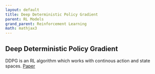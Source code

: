 ```yaml
---
layout: default
title: Deep Deterministic Policy Gradient
parent: RL Models
grand_parent: Reinforcement Learning
math: mathjax3
---
```


## Deep Deterministic Policy Gradient


DDPG is an RL algorithm which works with continous action and state spaces. [Paper](https://arxiv.org/abs/1509.02971)


